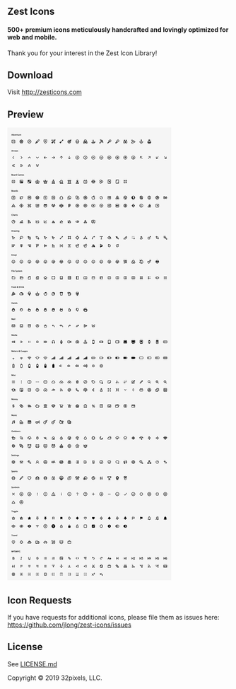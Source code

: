 Zest Icons
----------

#### 500+ premium icons meticulously handcrafted and lovingly optimized for web and mobile.

Thank you for your interest in the Zest Icon Library!

## Download

Visit <http://zesticons.com>

## Preview

![Zest Icons](./packages/zest-pro/preview.png)

## Icon Requests

If you have requests for additional icons, please file them as issues here:
<https://github.com/jlong/zest-icons/issues>

## License

See [LICENSE.md](LICENSE.md)

Copyright © 2019 32pixels, LLC.
